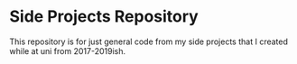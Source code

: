 # Side Projects Repository

This repository is for just general code from my side projects that I created while at uni from 2017-2019ish. 
